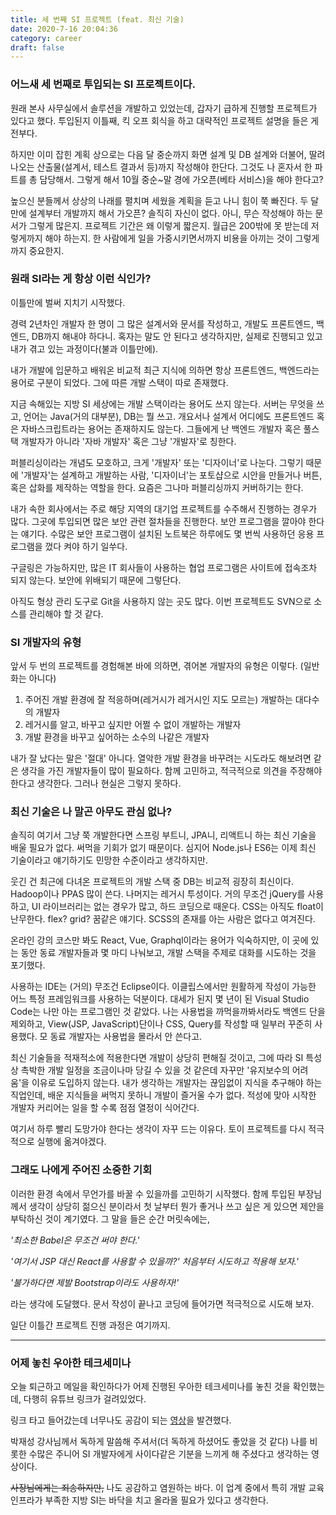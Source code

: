 ```yaml
---
title: 세 번째 SI 프로젝트 (feat. 최신 기술)
date: 2020-7-16 20:04:36
category: career
draft: false
---
```


### 어느새 세 번째로 투입되는 SI 프로젝트이다.

원래 본사 사무실에서 솔루션을 개발하고 있었는데, 갑자기 급하게 진행할 프로젝트가 있다고 했다. 투입된지 이틀째, 킥 오프 회식을 하고 대략적인 프로젝트 설명을 들은 게 전부다.

하지만 이미 잡힌 계획 상으로는 다음 달 중순까지 화면 설계 및 DB 설계와 더불어, 딸려나오는 산출물(설계서, 테스트 결과서 등)까지 작성해야 한단다. 그것도 나 혼자서 한 파트를 총 담당해서. 그렇게 해서 10월 중순~말 경에 가오픈(베타 서비스)을 해야 한다고?

높으신 분들께서 상상의 나래를 펼치며 세웠을 계획을 듣고 나니 힘이 쭉 빠진다. 두 달 만에 설계부터 개발까지 해서 가오픈? 솔직히 자신이 없다. 아니, 무슨 작성해야 하는 문서가 그렇게 많은지. 프로젝트 기간은 왜 이렇게 짧은지. 월급은 200밖에 못 받는데 저렇게까지 해야 하는지. 한 사람에게 일을 가중시키면서까지 비용을 아끼는 것이 그렇게까지 중요한지.

### 원래 SI라는 게 항상 이런 식인가?

이틀만에 벌써 지치기 시작했다.

경력 2년차인 개발자 한 명이 그 많은 설계서와 문서를 작성하고, 개발도 프론트엔드, 백엔드, DB까지 해내야 하다니. 혹자는 말도 안 된다고 생각하지만, 실제로 진행되고 있고 내가 겪고 있는 과정이다(불과 이틀만에).

내가 개발에 입문하고 배워온 비교적 최근 지식에 의하면 항상 프론트엔드, 백엔드라는 용어로 구분이 되었다. 그에 따른 개발 스택이 따로 존재했다.

지금 속해있는 지방 SI 세상에는 개발 스택이라는 용어도 쓰지 않는다. 서버는 무엇을 쓰고, 언어는 Java(거의 대부분), DB는 뭘 쓰고. 개요서나 설계서 어디에도 프론트엔드 혹은 자바스크립트라는 용어는 존재하지도 않는다. 그들에게 난 백엔드 개발자 혹은 풀스택 개발자가 아니라 '자바 개발자' 혹은 그냥 '개발자'로 칭한다.

퍼블리싱이라는 개념도 모호하고, 크게 '개발자' 또는 '디자이너'로 나눈다. 그렇기 때문에 '개발자'는 설계하고 개발하는 사람, '디자이너'는 포토샵으로 시안을 만들거나 버튼, 혹은 삽화를 제작하는 역할을 한다. 요즘은 그나마 퍼블리싱까지 커버하기는 한다.

내가 속한 회사에서는 주로 해당 지역의 대기업 프로젝트를 수주해서 진행하는 경우가 많다. 그곳에 투입되면 많은 보안 관련 절차들을 진행한다. 보안 프로그램을 깔아야 한다는 얘기다. 수많은 보안 프로그램이 설치된 노트북은 하루에도 몇 번씩 사용하던 응용 프로그램을 껐다 켜야 하기 일쑤다.

구글링은 가능하지만, 많은 IT 회사들이 사용하는 협업 프로그램은 사이트에 접속조차 되지 않는다. 보안에 위배되기 때문에 그렇단다.

아직도 형상 관리 도구로 Git을 사용하지 않는 곳도 많다. 이번 프로젝트도 SVN으로 소스를 관리해야 할 것 같다.

### SI 개발자의 유형

앞서 두 번의 프로젝트를 경험해본 바에 의하면, 겪어본 개발자의 유형은 이렇다. (일반화는 아니다)

1. 주어진 개발 환경에 잘 적응하며(레거시가 레거시인 지도 모르는) 개발하는 대다수의 개발자
2. 레거시를 알고, 바꾸고 싶지만 어쩔 수 없이 개발하는 개발자
3. 개발 환경을 바꾸고 싶어하는 소수의 나같은 개발자

내가 잘 났다는 말은 '절대' 아니다. 열악한 개발 환경을 바꾸려는 시도라도 해보려면 같은 생각을 가진 개발자들이 많이 필요하다. 함께 고민하고, 적극적으로 의견을 주장해야 한다고 생각한다. 그러나 현실은 그렇지 못하다.

### 최신 기술은 나 말곤 아무도 관심 없나?

솔직히 여기서 그냥 쭉 개발한다면 스프링 부트니, JPA니, 리액트니 하는 최신 기술을 배울 필요가 없다. 써먹을 기회가 없기 때문이다. 심지어 Node.js나 ES6는 이제 최신 기술이라고 얘기하기도 민망한 수준이라고 생각하지만.

웃긴 건 최근에 다녀온 프로젝트의 개발 스택 중 DB는 비교적 굉장히 최신이다. Hadoop이나 PPAS 많이 쓴다. 나머지는 레거시 투성이다. 거의 무조건 jQuery를 사용하고, UI 라이브러리는 없는 경우가 많고, 하드 코딩으로 때운다. CSS는 아직도 float이 난무한다. flex? grid? 꿈같은 얘기다. SCSS의 존재를 아는 사람은 없다고 여겨진다.

온라인 강의 코스만 봐도 React, Vue, Graphql이라는 용어가 익숙하지만, 이 곳에 있는 동안 동료 개발자들과 몇 마디 나눠보고, 개발 스택을 주제로 대화를 시도하는 것을 포기했다.

사용하는 IDE는 (거의) 무조건 Eclipse이다. 이클립스에서만 원활하게 작성이 가능한 어느 특정 프레임워크를 사용하는 덕분이다. 대세가 된지 몇 년이 된 Visual Studio Code는 나만 아는 프로그램인 것 같았다. 나는 사용법을 까먹을까봐서라도 백엔드 단을 제외하고, View(JSP, JavaScript)단이나 CSS, Query를 작성할 때 일부러 꾸준히 사용했다. 모 동료 개발자는 사용법을 몰라서 안 쓴다고.

최신 기술들을 적재적소에 적용한다면 개발이 상당히 편해질 것이고, 그에 따라 SI 특성상 촉박한 개발 일정을 조금이나마 당길 수 있을 것 같은데 자꾸만 '유지보수의 어려움'을 이유로 도입하지 않는다. 내가 생각하는 개발자는 끊임없이 지식을 추구해야 하는 직업인데, 배운 지식들을 써먹지 못하니 개발이 즐거울 수가 없다. 적성에 맞아 시작한 개발자 커리어는 일을 할 수록 점점 열정이 식어간다.

여기서 하루 빨리 도망가야 한다는 생각이 자꾸 드는 이유다. 토이 프로젝트를 다시 적극적으로 실행에 옮겨야겠다.

### 그래도 나에게 주어진 소중한 기회

이러한 환경 속에서 무언가를 바꿀 수 있을까를 고민하기 시작했다. 함께 투입된 부장님께서 생각이 상당히 젊으신 분이라서 첫 날부터 뭔가 좋거나 쓰고 싶은 게 있으면 제안을 부탁하신 것이 계기였다. 그 말을 들은 순간 머릿속에는,

_'최소한 Babel은 무조건 써야 한다.'_

_'여기서 JSP 대신 React를 사용할 수 있을까?' 처음부터 시도하고 적용해 보자.'_

_'불가하다면 제발 Bootstrap이라도 사용하자!'_

라는 생각에 도달했다. 문서 작성이 끝나고 코딩에 들어가면 적극적으로 시도해 보자.

일단 이틀간 프로젝트 진행 과정은 여기까지.

---

### 어제 놓친 우아한 테크세미나

오늘 퇴근하고 메일을 확인하다가 어제 진행된 우아한 테크세미나를 놓친 것을 확인했는데, 다행히 유튜브 링크가 걸려있었다.

링크 타고 들어갔는데 너무나도 공감이 되는 <a href="https://www.youtube.com/watch?v=v1ENMhYgO0g" target="_blank">영상</a>을 발견했다.

박재성 강사님께서 독하게 말씀해 주셔서(더 독하게 하셨어도 좋았을 것 같다) 나를 비롯한 수많은 주니어 SI 개발자에게 사이다같은 기분을 느끼게 해 주셨다고 생각하는 영상이다.

~~사장님에게는 죄송하지만,~~ 나도 공감하고 염원하는 바다. 이 업계 중에서 특히 개발 교육 인프라가 부족한 지방 SI는 바닥을 치고 올라올 필요가 있다고 생각한다.
